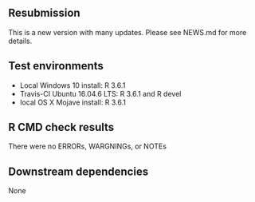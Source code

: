 ## Resubmission
This is a new version with many updates. 
Please see NEWS.md for more details.

## Test environments
* Local Windows 10 install: R 3.6.1
* Travis-CI Ubuntu 16.04.6 LTS: R 3.6.1 and R devel
* local OS X Mojave install: R 3.6.1

## R CMD check results
There were no ERRORs, WARGNINGs, or NOTEs

## Downstream dependencies
None
